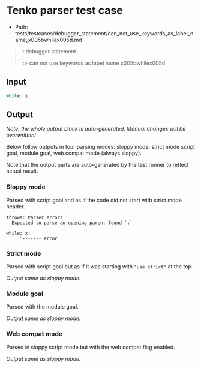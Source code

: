 # Tenko parser test case

- Path: tests/testcases/debugger_statement/can_not_use_keywords_as_label_name_x005bwhilex005d.md

> :: debugger statement
>
> ::> can not use keywords as label name x005bwhilex005d

## Input

`````js
while: x;
`````

## Output

_Note: the whole output block is auto-generated. Manual changes will be overwritten!_

Below follow outputs in four parsing modes: sloppy mode, strict mode script goal, module goal, web compat mode (always sloppy).

Note that the output parts are auto-generated by the test runner to reflect actual result.

### Sloppy mode

Parsed with script goal and as if the code did not start with strict mode header.

`````
throws: Parser error!
  Expected to parse an opening paren, found `:`

while: x;
     ^------- error
`````

### Strict mode

Parsed with script goal but as if it was starting with `"use strict"` at the top.

_Output same as sloppy mode._

### Module goal

Parsed with the module goal.

_Output same as sloppy mode._

### Web compat mode

Parsed in sloppy script mode but with the web compat flag enabled.

_Output same as sloppy mode._
